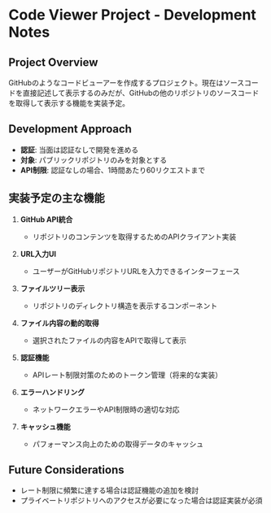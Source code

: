 # Code Viewer Project - Development Notes

## Project Overview
GitHubのようなコードビューアーを作成するプロジェクト。現在はソースコードを直接記述して表示するのみだが、GitHubの他のリポジトリのソースコードを取得して表示する機能を実装予定。

## Development Approach
- **認証**: 当面は認証なしで開発を進める
- **対象**: パブリックリポジトリのみを対象とする
- **API制限**: 認証なしの場合、1時間あたり60リクエストまで

## 実装予定の主な機能

1. **GitHub API統合**
   - リポジトリのコンテンツを取得するためのAPIクライアント実装

2. **URL入力UI**
   - ユーザーがGitHubリポジトリURLを入力できるインターフェース

3. **ファイルツリー表示**
   - リポジトリのディレクトリ構造を表示するコンポーネント

4. **ファイル内容の動的取得**
   - 選択されたファイルの内容をAPIで取得して表示

5. **認証機能**
   - APIレート制限対策のためのトークン管理（将来的な実装）

6. **エラーハンドリング**
   - ネットワークエラーやAPI制限時の適切な対応

7. **キャッシュ機能**
   - パフォーマンス向上のための取得データのキャッシュ

## Future Considerations
- レート制限に頻繁に達する場合は認証機能の追加を検討
- プライベートリポジトリへのアクセスが必要になった場合は認証実装が必須